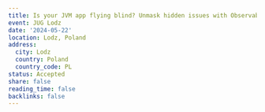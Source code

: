 ```yaml
---
title: Is your JVM app flying blind? Unmask hidden issues with Observability superpowers!
event: JUG Lodz
date: '2024-05-22'
location: Lodz, Poland
address:
  city: Lodz
  country: Poland
  country_code: PL
status: Accepted
share: false
reading_time: false
backlinks: false
---
```

